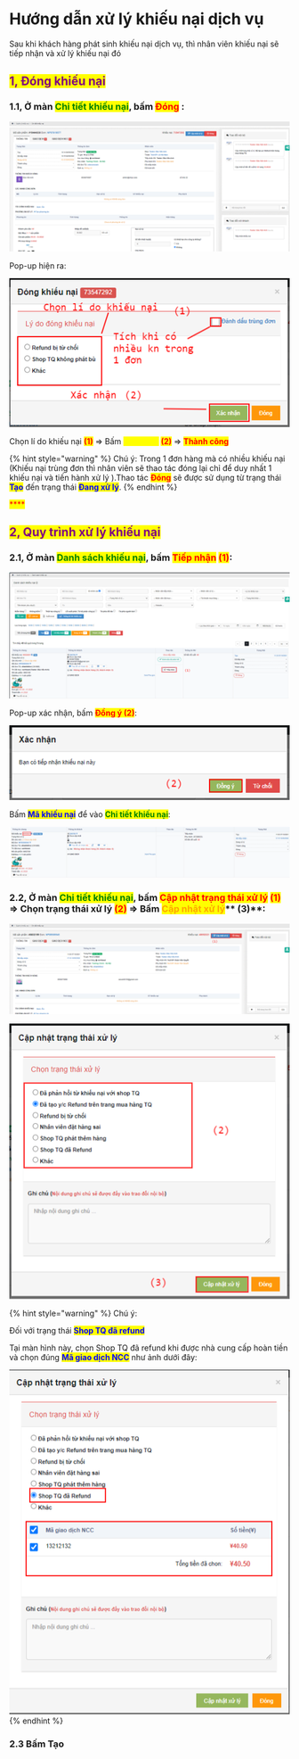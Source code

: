 # Hướng dẫn xử lý khiếu nại dịch vụ

Sau khi khách hàng phát sinh khiếu nại dịch vụ, thì nhân viên khiếu nại sẽ tiếp nhận và xử lý khiếu nại đó&#x20;

## <mark style="color:purple;">**1, Đóng khiếu nại**</mark>

### 1.1, Ở màn <mark style="color:green;">**Chi tiết khiếu nại**</mark>, bấm <mark style="color:red;">**Đóng**</mark> :&#x20;

![](<../../.gitbook/assets/1655368187341 (1).png>)

Pop-up hiện ra:

![](../../.gitbook/assets/1655372808504.png)

Chọn lí do khiếu nại <mark style="color:red;">**(1)**</mark> => Bấm <mark style="color:yellow;">**Xác nhận**</mark> <mark style="color:red;">**(2)**</mark> => <mark style="color:red;">**Thành công**</mark>

{% hint style="warning" %}
Chú ý: Trong 1 đơn hàng mà có nhiều khiếu nại (Khiếu nại trùng đơn thì nhân viên sẽ thao tác đóng lại chỉ để duy nhất 1 khiếu nại và tiến hành xử lý ).Thao tác <mark style="color:red;">**Đóng**</mark> sẽ được sử dụng từ trạng thái <mark style="color:blue;">**Tạo**</mark> đến trạng thái <mark style="color:blue;">**Đang xử lý**</mark>.
{% endhint %}

<mark style="color:red;">****</mark>

## <mark style="color:purple;">**2, Quy trình xử lý khiếu nại**</mark>

### 2.1, Ở màn <mark style="color:green;">**Danh sách khiếu nại**</mark>, bấm <mark style="color:red;">**Tiếp nhận**</mark> <mark style="color:red;">**(1)**</mark>:

![](../../.gitbook/assets/1655374668066.png)

Pop-up xác nhận, bấm <mark style="color:red;">**Đồng ý (2)**</mark>:

![](<../../.gitbook/assets/1655374658610 (1).png>)

Bấm <mark style="color:blue;">**Mã khiếu nại**</mark> để vào <mark style="color:green;">**Chi tiết khiếu nại**</mark>:

![](../../.gitbook/assets/1655374931077.png)

### 2.2, Ở màn <mark style="color:green;">**Chi tiết khiếu nại**</mark>, bấm <mark style="color:red;">**Cập nhật trạng thái xử lý**</mark> <mark style="color:red;">**(1)**</mark> => Chọn trạng thái xử lý <mark style="color:red;">**(2)**</mark> => Bấm <mark style="color:orange;">**Cập nhật xử lý**</mark>** **<mark style="color:red;">**(3)**</mark>:

![](../../.gitbook/assets/1655433825430.png)

![](../../.gitbook/assets/1655434039388.png)

{% hint style="warning" %}
Chú ý:

Đối với trạng thái <mark style="color:blue;">**Shop TQ đã refund**</mark>

Tại màn hình này, chọn Shop TQ đã refund khi được nhà cung cấp hoàn tiền và chọn đúng <mark style="color:blue;">**Mã giao dịch NCC**</mark> như ảnh dưới đây:

&#x20;

[![](../../.gitbook/assets/1655436497601.png)](https://javascript)
{% endhint %}

### 2.3 Bấm Tạo&#x20;
